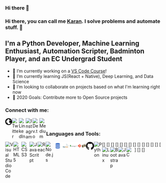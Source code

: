 ### Hi there 👋

<!--
**sreekaransrinath/sreekaransrinath** is a ✨ _special_ ✨ repository because its `README.md` (this file) appears on your GitHub profile.

Here are some ideas to get you started:

- 🔭 I’m currently working on ...
- 🌱 I’m currently learning ...
- 👯 I’m looking to collaborate on ...
- 🤔 I’m looking for help with ...
- 💬 Ask me about ...
- 📫 How to reach me: ...
- 😄 Pronouns: ...
- ⚡ Fun fact: ...
-->

### Hi there, you can call me [Karan][website]. I solve problems and automate stuff. 👋

## I'm a Python Developer, Machine Learning Enthusiast, Automation Scripter, Badminton Player, and an EC Undergrad Student
- 🔭 I’m currently working on a [VS Code Course][website]!
- 🌱 I’m currently learning JS(React + Native), Deep Learning, and Data Science
- 👯 I’m looking to collaborate on projects based on what I'm learning right now
- 🥅 2020 Goals: Contribute more to Open Source projects

### Connect with me:

[<img align="left" alt="Website" width="22px" src="https://raw.githubusercontent.com/iconic/open-iconic/master/svg/globe.svg" />][website]
[<img align="left" alt="Twitter" width="22px" src="https://cdn.jsdelivr.net/npm/simple-icons@v3/icons/twitter.svg" />][twitter]
[<img align="left" alt="LinkedIn" width="22px" src="https://cdn.jsdelivr.net/npm/simple-icons@v3/icons/linkedin.svg" />][linkedin]
[<img align="left" alt="Instagram" width="22px" src="https://cdn.jsdelivr.net/npm/simple-icons@v3/icons/instagram.svg" />][instagram]
[<img align="left" alt="Dev.to" width="22px" src="https://cdn.jsdelivr.net/npm/simple-icons@v3/icons/dev-dot-to.svg" />][dev.to]
[<img align="left" alt="Medium" width="22px" src="https://cdn.jsdelivr.net/npm/simple-icons@v3/icons/medium.svg" />][medium]

<br />

### Languages and Tools:

[<img align="left" alt="Visual Studio Code" width="26px" src="https://icongr.am/material/microsoft-visual-studio-code.svg" />]
[<img align="left" alt="HTML5" width="26px" src="https://icongr.am/material/language-html5.svg" />]
[<img align="left" alt="CSS3" width="26px" src="https://icongr.am/material/language-css3.svg" />]
[<img align="left" alt="JavaScript" width="26px" src="https://icongr.am/material/language-javascript.svg" />]
[<img align="left" alt="React" width="26px" src="https://icongr.am/material/react.svg" />]
[<img align="left" alt="Node.js" width="26px" src="https://icongr.am/material/nodejs.svg" />]
[<img align="left" alt="SQL" width="26px" src="https://raw.githubusercontent.com/github/explore/80688e429a7d4ef2fca1e82350fe8e3517d3494d/topics/sql/sql.png" />]
[<img align="left" alt="MySQL" width="26px" src="https://raw.githubusercontent.com/github/explore/80688e429a7d4ef2fca1e82350fe8e3517d3494d/topics/mysql/mysql.png" />]
[<img align="left" alt="MongoDB" width="26px" src="https://raw.githubusercontent.com/github/explore/80688e429a7d4ef2fca1e82350fe8e3517d3494d/topics/mongodb/mongodb.png" />]
[<img align="left" alt="Git" width="26px" src="https://raw.githubusercontent.com/github/explore/80688e429a7d4ef2fca1e82350fe8e3517d3494d/topics/git/git.png" />]
[<img align="left" alt="GitHub" width="26px" src="https://raw.githubusercontent.com/github/explore/78df643247d429f6cc873026c0622819ad797942/topics/github/github.png" />]
[<img align="left" alt="Python" width="26px" src="https://icongr.am/material/language-python.svg" />]
[<img align="left" alt="Linux" width="26px" src="https://icongr.am/material/ubuntu.svg" />]
[<img align="left" alt="Bootstrap" width="26px" src="https://icongr.am/material/bootstrap.svg" />]
[<img align="left" alt="Java" width="26px" src="https://icongr.am/material/language-java.svg" />]
[<img align="left" alt="C" width="26px" src="https://icongr.am/material/language-c.svg" />]

<br />
<br />


[website]: https://sreekaransrinath.github.io
[twitter]: https://twitter.com/skaranzx16
[instagram]: https://instagram.com/sreekaran.srinath
[linkedin]: https://linkedin.com/in/sreekaran-srinath
[medium]: https://medium.com/@sreekaransrinath
[dev.to]: https://dev.to/sreekaransrinath
